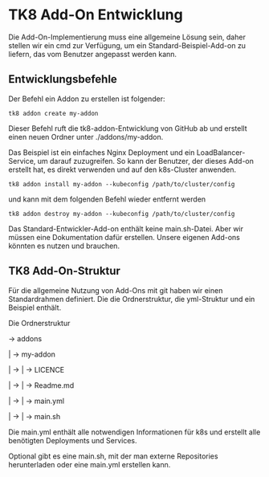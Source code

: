 # TK8 Add-On Entwicklung

Die Add-On-Implementierung muss eine allgemeine Lösung sein, daher stellen wir ein cmd zur Verfügung, um ein Standard-Beispiel-Add-on zu liefern, das vom Benutzer angepasst werden kann.

## Entwicklungsbefehle

Der Befehl ein Addon zu erstellen ist folgender:

```shell
tk8 addon create my-addon
```

Dieser Befehl ruft die tk8-addon-Entwicklung von GitHub ab und erstellt einen neuen Ordner unter ./addons/my-addon.

Das Beispiel ist ein einfaches Nginx Deployment und ein LoadBalancer-Service, um darauf zuzugreifen. So kann der Benutzer, der dieses Add-on erstellt hat, es direkt verwenden und auf den k8s-Cluster anwenden.

```shell
tk8 addon install my-addon --kubeconfig /path/to/cluster/config
```

und kann mit dem folgenden Befehl wieder entfernt werden

```shell
tk8 addon destroy my-addon --kubeconfig /path/to/cluster/config
```

Das Standard-Entwickler-Add-on enthält keine main.sh-Datei. Aber wir müssen eine Dokumentation dafür erstellen. Unsere eigenen Add-ons könnten es nutzen und brauchen.

## TK8 Add-On-Struktur

Für die allgemeine Nutzung von Add-Ons mit git haben wir einen Standardrahmen definiert. Die die Ordnerstruktur, die yml-Struktur und ein Beispiel enthält.

Die Ordnerstruktur

→ addons

| → my-addon

| →  | → LICENCE

| →  | → Readme.md

| →  | → main.yml

| →  | → main.sh

Die main.yml enthält alle notwendigen Informationen für k8s und erstellt alle benötigten Deployments und Services.

Optional gibt es eine main.sh, mit der man externe Repositories herunterladen oder eine main.yml erstellen kann.